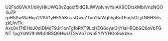 U2FsdGVkX1/dKyHkUWQ3vZqqxf5ldQ1LIWVpIvnvYaiAX9OD/zkMbIVnzNQO4u7P
rpH5SwWaHup2VSV1yHFS5Kn+sQwuZTuo2taWghhpBoTFm/sOLytNBH3dszkLhvTk
Axc8v17tEHdJ0dlDMdF9Jit1onTgfbRXT9LcHEG6oysr3ljYIaHRQbSQ6oVbFGNT
1pgYsW2lfnWb0tBSQ6HwUTGvVb7zwnEYIYYHGo9ukbk=
